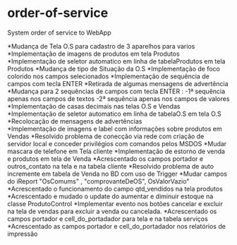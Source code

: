# order-of-service
System order of service to WebApp

*Mudança de Tela O.S para cadastro de 3 aparelhos para varios
*Implementação de imagens de produtos em tela Produtos
*Implementação de seletor automatico em linha de tabelaProdutos em tela Produtos
*Mudança de tipo de Situação da O.S
*Implementação de foco colorido nos campos selecionados
*Implementação de sequência de campos com tecla ENTER
*Retirada de algumas mensagens de advertência 
*Mudança para 2 sequências de campos com tecla ENTER :
  -1ª sequência apenas nos campos de textos
  -2ª sequência apenas nos campos de valores
*Implementação de casas decimais nas telas O.S e Vendas
*Implementação de seletor automatico em linha de tabelaO.S em tela O.S
*Recolocação de mensagens de advertências  
*Implementação de imagens e label com informações sobre produtos em Vendas
*Resolvido problema de conecção via rede com criação de servidor local e conceder privilégios com comandos pelos MSDOS
*Mudar mascara de telefone em Tela cliente
*Implementação de estorno de venda e produtos em tela de Venda
*Acrescentado os campos portador e outros_contato na tela e na tabela cliente
*Resolvido problema de auto incremente em tabela de Venda no BD com uso de Trigger
*Mudar campos do iReport "OsComums" , "comprovanteDeOS", OsValorVazio"
*Acrescentado o funcionamento do campo qtd_vendidos na tela produtos
*Acrescentado e mudado o update do aumentar e diminuir estoque na classe ProdutoControl
*Implementar evento nos botões cancelar e excluir na tela de vendas para excluir a venda ou cancelada.
*Acrescentado os campos portador e cell_do_portadador para tela e na tabela serviços
*Acrescentado as campos portador e cell_do_portadador nos relatórios de impressão
